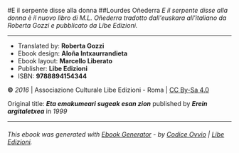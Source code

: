 #E il serpente disse alla donna
##Lourdes Oñederra
_E il serpente disse alla donna è il nuovo libro di M.L. Oñederra tradotto dall'euskara all'italiano da Roberta Gozzi e pubblicato da Libe Edizioni._

---

- Translated by: **Roberta Gozzi**
- Ebook design: **Aloña Intxaurrandieta**
- Ebook layout: **Marcello Liberato**
- Publisher: **Libe Edizioni**
- ISBN: **9788894154344**

**©** _2016_ | Associazione Culturale Libe Edizioni - Roma | [CC By-Sa 4.0](https://creativecommons.org/licenses/by-sa/4.0/legalcode)

Original title: _**Eta emakumeari sugeak esan zion**_ published by _**Erein argitaletxea**_ in _1999_

---

###### _This ebook was generated with [Ebook Generator](https://github.com/Libedizioni/ebook-generator) - by [Codice Ovvio](https://github.com/codiceovvio) | [Libe Edizioni](https://github.com/Libedizioni)._
